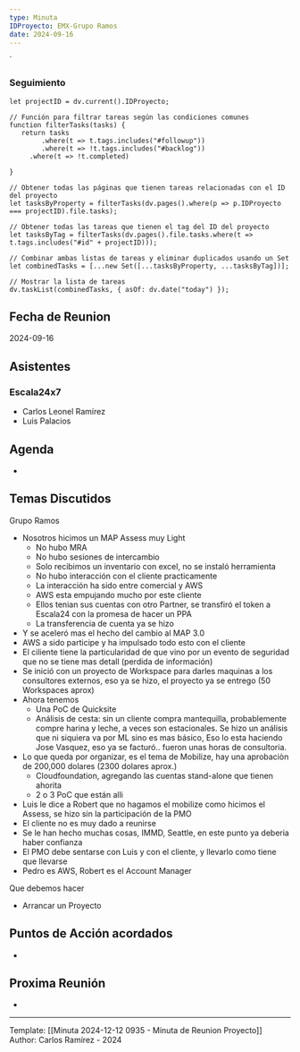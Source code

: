 ```yaml
---
type: Minuta
IDProyecto: EMX-Grupo Ramos
date: 2024-09-16
---
```

`

### Seguimiento

```dataviewjs
let projectID = dv.current().IDProyecto;

// Función para filtrar tareas según las condiciones comunes
function filterTasks(tasks) {
   return tasks
        .where(t => t.tags.includes("#followup"))
        .where(t => !t.tags.includes("#backlog"))
     .where(t => !t.completed)
        
}

// Obtener todas las páginas que tienen tareas relacionadas con el ID del proyecto
let tasksByProperty = filterTasks(dv.pages().where(p => p.IDProyecto === projectID).file.tasks);

// Obtener todas las tareas que tienen el tag del ID del proyecto
let tasksByTag = filterTasks(dv.pages().file.tasks.where(t => t.tags.includes("#id" + projectID)));

// Combinar ambas listas de tareas y eliminar duplicados usando un Set
let combinedTasks = [...new Set([...tasksByProperty, ...tasksByTag])];

// Mostrar la lista de tareas
dv.taskList(combinedTasks, { asOf: dv.date("today") });
 ```
## Fecha de Reunion
2024-09-16
## Asistentes

### Escala24x7
- Carlos Leonel Ramírez
-  Luis Palacios

## Agenda
* 
## Temas Discutidos

Grupo Ramos
- Nosotros hicimos un MAP Assess muy Light
	- No hubo MRA
	- No hubo sesiones de intercambio
	- Solo recibimos un inventario con excel, no se instaló herramienta
	- No hubo interacción con el cliente practicamente
	- La interacción ha sido entre comercial y AWS
	- AWS esta empujando mucho por este cliente
	- Ellos tenian sus cuentas con otro Partner, se transfiró el token a Escala24 con la promesa de hacer un PPA
	- La transferencia de cuenta ya se hizo
- Y se aceleró mas el hecho del cambio al MAP 3.0
- AWS a sido participe y ha impulsado todo esto con el cliente
- El ciliente tiene la particularidad de que vino por un evento de seguridad que no se tiene mas detall (perdida de información)
- Se inició con un proyecto de Workspace para darles maquinas a los consultores externos, eso ya se hizo, el proyecto ya se entrego (50 Workspaces aprox)
- Ahora tenemos
	- Una PoC de Quicksite
	- Análisis de cesta: sin un cliente compra mantequilla, probablemente compre harina y leche, a veces son estacionales. Se hizo un análisis que ni siquiera va por ML sino es mas básico, Eso lo esta haciendo Jose Vasquez, eso ya se facturó.. fueron unas horas de consultoria.
- Lo que queda por organizar, es el tema de Mobilize, hay una aprobaciòn de 200,000 dolares (2300 dolares aprox.)
	- Cloudfoundation, agregando las cuentas stand-alone que tienen ahorita
	- 2 o 3 PoC que están alli
- Luis le dice a Robert que no hagamos el mobilize como hicimos el Assess, se hizo sin la participación de la PMO
- El cliente no es muy dado a reunirse
- Se le han hecho muchas cosas, IMMD, Seattle, en este punto ya deberia haber confianza
- El PMO debe sentarse con Luis y con el cliente, y llevarlo como tiene que llevarse
- Pedro es AWS, Robert es el Account Manager

Que debemos hacer
- Arrancar un Proyecto


## Puntos de Acción acordados
- 

## Proxima Reunión
*   

---
Template: [[Minuta 2024-12-12 0935 - Minuta de Reunion Proyecto]]
Author: Carlos Ramírez - 2024
